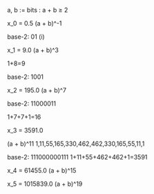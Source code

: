 a, b := bits : a + b ≥ 2

x_0 = 0.5
(a + b)^-1

base-2: 01 (i)

x_1 = 9.0
(a + b)^3

1+8=9

base-2: 1001

x_2 = 195.0
(a + b)^7

base-2: 11000011

1+7+7+1=16

x_3 = 3591.0


(a + b)^11
1,11,55,165,330,462,462,330,165,55,11,1

base-2: 111000000111
1+11+55+462+462+1=3591


x_4 = 61455.0
(a + b)^15

x_5 = 1015839.0
(a + b)^19